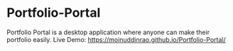 # Portfolio-Portal
Portfolio Portal is a desktop application where anyone can make their portfolio easily.
Live Demo: https://moinuddinrao.github.io/Portfolio-Portal/
